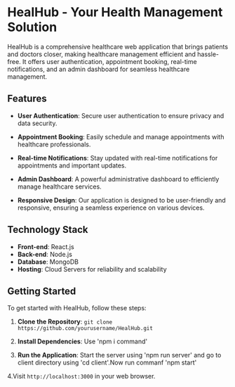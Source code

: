 # HealHub - Your Health Management Solution

HealHub is a comprehensive healthcare web application that brings patients and doctors closer, making healthcare management efficient and hassle-free. It offers user authentication, appointment booking, real-time notifications, and an admin dashboard for seamless healthcare management.

## Features

- **User Authentication**: Secure user authentication to ensure privacy and data security.

- **Appointment Booking**: Easily schedule and manage appointments with healthcare professionals.

- **Real-time Notifications**: Stay updated with real-time notifications for appointments and important updates.

- **Admin Dashboard**: A powerful administrative dashboard to efficiently manage healthcare services.

- **Responsive Design**: Our application is designed to be user-friendly and responsive, ensuring a seamless experience on various devices.

## Technology Stack

- **Front-end**: React.js
- **Back-end**: Node.js
- **Database**: MongoDB
- **Hosting**: Cloud Servers for reliability and scalability

## Getting Started

To get started with HealHub, follow these steps:

1. **Clone the Repository**: `git clone https://github.com/yourusername/HealHub.git`

2. **Install Dependencies**: Use 'npm i command'
   
3. **Run the Application**: Start the server using 'npm run server' and go to client directory using 'cd client'.Now run commanf 'npm start'

4.Visit `http://localhost:3000` in your web browser.

